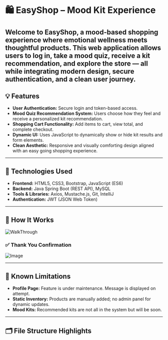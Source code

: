 # 🛍️ EasyShop – Mood Kit Experience

Welcome to **EasyShop**, a mood-based shopping experience where emotional wellness meets thoughtful products. This web application allows users to log in, take a mood quiz, receive a kit recommendation, and explore the store — all while integrating modern design, secure authentication, and a clean user journey.
---

## 💡 Features

- **User Authentication:** Secure login and token-based access.
- **Mood Quiz Recommendation System:** Users choose how they feel and receive a personalized kit recommendation.
- **Shopping Cart Functionality:** Add items to cart, view total, and complete checkout.
- **Dynamic UI:** Uses JavaScript to dynamically show or hide kit results and form elements.
- **Clean Aesthetic:** Responsive and visually comforting design aligned with an easy going shopping experience.

---

## 🧪 Technologies Used

- **Frontend:** HTML5, CSS3, Bootstrap, JavaScript (ES6)
- **Backend:** Java Spring Boot (REST API), MySQL
- **Tools & Libraries:** Axios, Mustache.js, Git, IntelliJ
- **Authentication:** JWT (JSON Web Token)

---

## 🧠 How It Works
![WalkThrough](https://github.com/user-attachments/assets/e00a4483-35dc-43d9-9e41-ff960f818c02)


### ✅ Thank You Confirmation  
![Image](https://github.com/user-attachments/assets/f8fc3554-e26d-4919-b487-db3362035802)

---

## 🚧 Known Limitations

- **Profile Page:** Feature is under maintenance. Message is displayed on attempt.
- **Static Inventory:** Products are manually added; no admin panel for dynamic updates.
- **Mood Kits:** Recommended kits are not all in the system but will be soon. 

---

## 🗂️ File Structure Highlights

